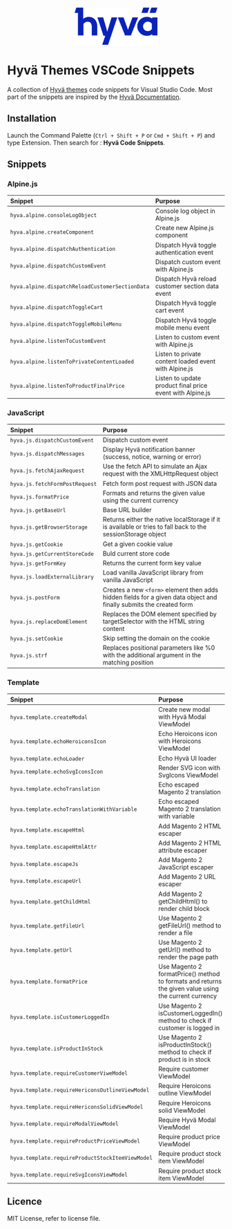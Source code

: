 <p align="center">
    <a href="https://hyva.io/" target="_blank">
        <img src="./images/hyva-themes.svg" alt="Hyvä themes" width="192" height=86" />
    </a>
</p>

# Hyvä Themes VSCode Snippets

A collection of [Hyvä themes](https://hyva.io/) code snippets for Visual Studio Code. Most part of the snippets are inspired by the [Hyvä Documentation](https://docs.hyva.io/).

## Installation

Launch the Command Palette (`Ctrl + Shift + P` or `Cmd + Shift + P`) and type Extension. Then search for : **Hyvä Code Snippets**.

## Snippets

### Alpine.js

| Snippet  | Purpose                                                                                            |
| :------- | :------------------------------------------------------------------------------------------------- |
| `hyva.alpine.consoleLogObject` | Console log object in Alpine.js                                              |
| `hyva.alpine.createComponent` | Create new Alpine.js component                                                |
| `hyva.alpine.dispatchAuthentication` | Dispatch Hyvä toggle authentication event                              |
| `hyva.alpine.dispatchCustomEvent` | Dispatch custom event with Alpine.js                                      |
| `hyva.alpine.dispatchReloadCustomerSectionData` | Dispatch Hyvä reload customer section data event            |
| `hyva.alpine.dispatchToggleCart` | Dispatch Hyvä toggle cart event                                            |
| `hyva.alpine.dispatchToggleMobileMenu` | Dispatch Hyvä toggle mobile menu event                               |
| `hyva.alpine.listenToCustomEvent` | Listen to custom event with Alpine.js                                     |
| `hyva.alpine.listenToPrivateContentLoaded` | Listen to private content loaded event with Alpine.js            |
| `hyva.alpine.listenToProductFinalPrice` | Listen to update product final price event with Alpine.js           |

### JavaScript

| Snippet  | Purpose                                                                                            |
| :------- | :------------------------------------------------------------------------------------------------- |
| `hyva.js.dispatchCustomEvent` | Dispatch custom event                                                         |
| `hyva.js.dispatchMessages` | Display Hyvä notification banner (success, notice, warning or error)             |
| `hyva.js.fetchAjaxRequest` | Use the fetch API to simulate an Ajax request with the XMLHttpRequest object     |
| `hyva.js.fetchFormPostRequest` | Fetch form post request with JSON data                                       |
| `hyva.js.formatPrice` | Formats and returns the given value using the current currency                        |
| `hyva.js.getBaseUrl` | Base URL builder                                                                       |
| `hyva.js.getBrowserStorage` | Returns either the native localStorage if it is available or tries to fall back to the sessionStorage object |
| `hyva.js.getCookie` | Get a given cookie value                                                                |
| `hyva.js.getCurrentStoreCode` | Buld current store code                                                       |
| `hyva.js.getFormKey` | Returns the current form key value                                                     |
| `hyva.js.loadExternalLibrary` | Load vanilla JavaScript library from vanilla JavaScript                       |
| `hyva.js.postForm` | Creates a new ```<form>``` element then adds hidden fields for a given data object and finally submits the created form |
| `hyva.js.replaceDomElement` | Replaces the DOM element specified by targetSelector with the HTML string content |
| `hyva.js.setCookie` | Skip setting the domain on the cookie                                                   |
| `hyva.js.strf` | Replaces positional parameters like %0 with the additional argument in the matching position |

### Template

| Snippet  | Purpose                                                                                            |
| :------- | :------------------------------------------------------------------------------------------------- |
| `hyva.template.createModal` | Create new modal with Hyvä Modal ViewModel                                      |
| `hyva.template.echoHeroiconsIcon` | Echo Heroicons icon with Heroicons ViewModel                              |
| `hyva.template.echoLoader` | Echo Hyvä UI loader                                                              |
| `hyva.template.echoSvgIconsIcon` | Render SVG icon with SvgIcons ViewModel                                    |
| `hyva.template.echoTranslation` | Echo escaped Magento 2 translation                                          |
| `hyva.template.echoTranslationWithVariable` | Echo escaped Magento 2 translation with variable                |
| `hyva.template.escapeHtml` | Add Magento 2 HTML escaper                                                       |
| `hyva.template.escapeHtmlAttr` | Add Magento 2 HTML attribute escaper                                         |
| `hyva.template.escapeJs` | Add Magento 2 JavaScript escaper                                                   |
| `hyva.template.escapeUrl` | Add Magento 2 URL escaper                                                         |
| `hyva.template.getChildHtml` | Add Magento 2 getChildHtml() to render child block                             |
| `hyva.template.getFileUrl` | Use Magento 2 getFileUrl() method to render a file                               |
| `hyva.template.getUrl` | Use Magento 2 getUrl() method to render the page path                                |
| `hyva.template.formatPrice` | Use Magento 2 formatPrice() method to formats and returns the given value using the current currency |
| `hyva.template.isCustomerLoggedIn` | Use Magento 2 isCustomerLoggedIn() method to check if customer is logged in |
| `hyva.template.isProductInStock` | Use Magento 2 isProductInStock() method to check if product is in stock    |
| `hyva.template.requireCustomerViweModel` | Require customer ViewModel                                         |
| `hyva.template.requireHericonsOutlineViewModel` | Require Heroicons outline ViewModel                         |
| `hyva.template.requireHericonsSolidViewModel` | Require Heroicons solid ViewModel                             |
| `hyva.template.requireModalViewModel` | Require Hyvä Modal ViewModel                                          |
| `hyva.template.requireProductPriceViewModel` | Require product price ViewModel                                |
| `hyva.template.requireProductStockItemViewModel` | Require product stock item ViewModel                       |
| `hyva.template.requireSvgIconsViewModel` | Require product stock item ViewModel                               |

## Licence

MIT License, refer to license file.
